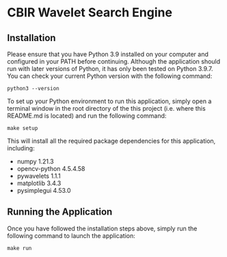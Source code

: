# CBIR Wavelet Search Engine

## Installation

Please ensure that you have Python 3.9 installed on your computer and configured
in your PATH before continuing. Although the application should run with later
versions of Python, it has only been tested on Python 3.9.7. You can check your
current Python version with the following command:

```
python3 --version
```

To set up your Python environment to run this application, simply open a 
terminal window in the root directory of the this project (i.e. where this 
README.md is located) and run the following command:

```
make setup
```

This will install all the required package dependencies for this application, 
including:

 - numpy 1.21.3
 - opencv-python 4.5.4.58
 - pywavelets 1.1.1
 - matplotlib 3.4.3
 - pysimplegui 4.53.0

## Running the Application

Once you have followed the installation steps above, simply run the following
command to launch the application:

```
make run
```